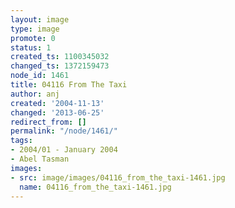 ```yaml
---
layout: image
type: image
promote: 0
status: 1
created_ts: 1100345032
changed_ts: 1372159473
node_id: 1461
title: 04116 From The Taxi
author: anj
created: '2004-11-13'
changed: '2013-06-25'
redirect_from: []
permalink: "/node/1461/"
tags:
- 2004/01 - January 2004
- Abel Tasman
images:
- src: image/images/04116_from_the_taxi-1461.jpg
  name: 04116_from_the_taxi-1461.jpg
---
```


